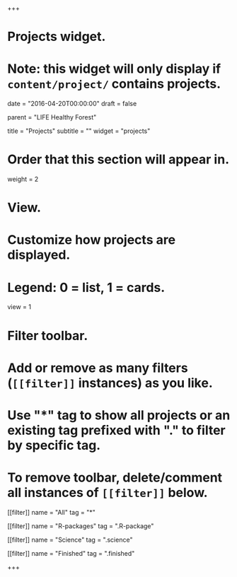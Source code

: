 +++
# Projects widget.
# Note: this widget will only display if `content/project/` contains projects.

date = "2016-04-20T00:00:00"
draft = false

parent = "LIFE Healthy Forest"

title = "Projects"
subtitle = ""
widget = "projects"

# Order that this section will appear in.
weight = 2

# View.
# Customize how projects are displayed.
# Legend: 0 = list, 1 = cards.
view = 1

# Filter toolbar.
# Add or remove as many filters (`[[filter]]` instances) as you like.
# Use "*" tag to show all projects or an existing tag prefixed with "." to filter by specific tag.
# To remove toolbar, delete/comment all instances of `[[filter]]` below.
[[filter]]
  name = "All"
  tag = "*"
  
[[filter]]
  name = "R-packages"
  tag = ".R-package"
  
 [[filter]]
   name = "Science"
   tag = ".science"
   
 [[filter]]
   name = "Finished"
   tag = ".finished"

+++


